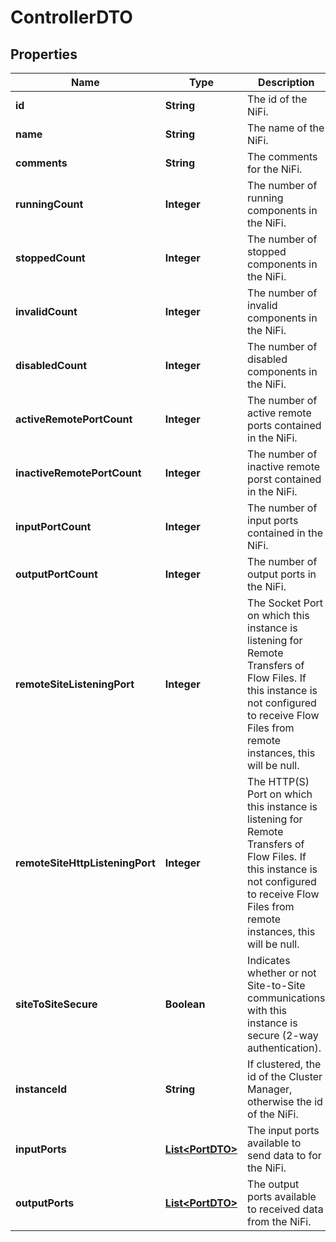 
# ControllerDTO

## Properties
Name | Type | Description | Notes
------------ | ------------- | ------------- | -------------
**id** | **String** | The id of the NiFi. |  [optional]
**name** | **String** | The name of the NiFi. |  [optional]
**comments** | **String** | The comments for the NiFi. |  [optional]
**runningCount** | **Integer** | The number of running components in the NiFi. |  [optional]
**stoppedCount** | **Integer** | The number of stopped components in the NiFi. |  [optional]
**invalidCount** | **Integer** | The number of invalid components in the NiFi. |  [optional]
**disabledCount** | **Integer** | The number of disabled components in the NiFi. |  [optional]
**activeRemotePortCount** | **Integer** | The number of active remote ports contained in the NiFi. |  [optional]
**inactiveRemotePortCount** | **Integer** | The number of inactive remote porst contained in the NiFi. |  [optional]
**inputPortCount** | **Integer** | The number of input ports contained in the NiFi. |  [optional]
**outputPortCount** | **Integer** | The number of output ports in the NiFi. |  [optional]
**remoteSiteListeningPort** | **Integer** | The Socket Port on which this instance is listening for Remote Transfers of Flow Files. If this instance is not configured to receive Flow Files from remote instances, this will be null. |  [optional]
**remoteSiteHttpListeningPort** | **Integer** | The HTTP(S) Port on which this instance is listening for Remote Transfers of Flow Files. If this instance is not configured to receive Flow Files from remote instances, this will be null. |  [optional]
**siteToSiteSecure** | **Boolean** | Indicates whether or not Site-to-Site communications with this instance is secure (2-way authentication). |  [optional]
**instanceId** | **String** | If clustered, the id of the Cluster Manager, otherwise the id of the NiFi. |  [optional]
**inputPorts** | [**List&lt;PortDTO&gt;**](PortDTO.md) | The input ports available to send data to for the NiFi. |  [optional]
**outputPorts** | [**List&lt;PortDTO&gt;**](PortDTO.md) | The output ports available to received data from the NiFi. |  [optional]



